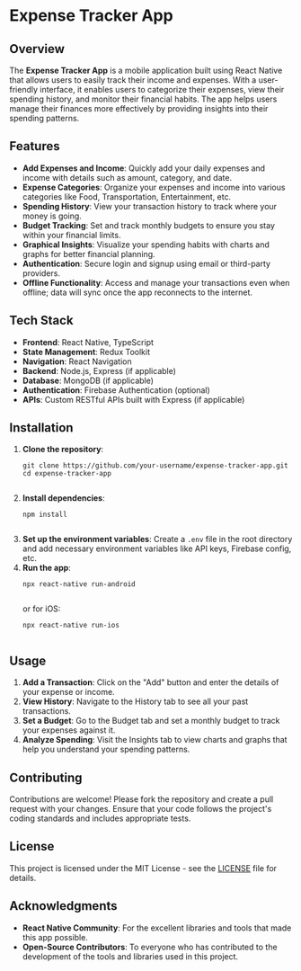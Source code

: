 
<h1>Expense Tracker App</h1>

<h2>Overview</h2>
<p>The <strong>Expense Tracker App</strong> is a mobile application built using React Native that allows users to easily track their income and expenses. With a user-friendly interface, it enables users to categorize their expenses, view their spending history, and monitor their financial habits. The app helps users manage their finances more effectively by providing insights into their spending patterns.</p>

<h2>Features</h2>
<ul>
    <li><strong>Add Expenses and Income</strong>: Quickly add your daily expenses and income with details such as amount, category, and date.</li>
    <li><strong>Expense Categories</strong>: Organize your expenses and income into various categories like Food, Transportation, Entertainment, etc.</li>
    <li><strong>Spending History</strong>: View your transaction history to track where your money is going.</li>
    <li><strong>Budget Tracking</strong>: Set and track monthly budgets to ensure you stay within your financial limits.</li>
    <li><strong>Graphical Insights</strong>: Visualize your spending habits with charts and graphs for better financial planning.</li>
    <li><strong>Authentication</strong>: Secure login and signup using email or third-party providers.</li>
    <li><strong>Offline Functionality</strong>: Access and manage your transactions even when offline; data will sync once the app reconnects to the internet.</li>
</ul>

<h2>Tech Stack</h2>
<ul>
    <li><strong>Frontend</strong>: React Native, TypeScript</li>
    <li><strong>State Management</strong>: Redux Toolkit</li>
    <li><strong>Navigation</strong>: React Navigation</li>
    <li><strong>Backend</strong>: Node.js, Express (if applicable)</li>
    <li><strong>Database</strong>: MongoDB (if applicable)</li>
    <li><strong>Authentication</strong>: Firebase Authentication (optional)</li>
    <li><strong>APIs</strong>: Custom RESTful APIs built with Express (if applicable)</li>
</ul>

<h2>Installation</h2>
<ol>
    <li><strong>Clone the repository</strong>:
        <pre><code>git clone https://github.com/your-username/expense-tracker-app.git
cd expense-tracker-app
        </code></pre>
    </li>
    <li><strong>Install dependencies</strong>:
        <pre><code>npm install
        </code></pre>
    </li>
    <li><strong>Set up the environment variables</strong>: Create a <code>.env</code> file in the root directory and add necessary environment variables like API keys, Firebase config, etc.</li>
    <li><strong>Run the app</strong>:
        <pre><code>npx react-native run-android
        </code></pre>
        <p>or for iOS:</p>
        <pre><code>npx react-native run-ios
        </code></pre>
    </li>
</ol>

<h2>Usage</h2>
<ol>
    <li><strong>Add a Transaction</strong>: Click on the "Add" button and enter the details of your expense or income.</li>
    <li><strong>View History</strong>: Navigate to the History tab to see all your past transactions.</li>
    <li><strong>Set a Budget</strong>: Go to the Budget tab and set a monthly budget to track your expenses against it.</li>
    <li><strong>Analyze Spending</strong>: Visit the Insights tab to view charts and graphs that help you understand your spending patterns.</li>
</ol>

<h2>Contributing</h2>
<p>Contributions are welcome! Please fork the repository and create a pull request with your changes. Ensure that your code follows the project's coding standards and includes appropriate tests.</p>

<h2>License</h2>
<p>This project is licensed under the MIT License - see the <a href="LICENSE">LICENSE</a> file for details.</p>

<h2>Acknowledgments</h2>
<ul>
    <li><strong>React Native Community</strong>: For the excellent libraries and tools that made this app possible.</li>
    <li><strong>Open-Source Contributors</strong>: To everyone who has contributed to the development of the tools and libraries used in this project.</li>
</ul>


